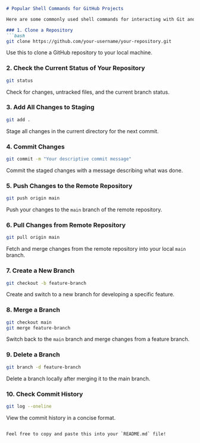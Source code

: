 ```markdown
# Popular Shell Commands for GitHub Projects

Here are some commonly used shell commands for interacting with Git and managing your project in a development environment.

### 1. Clone a Repository
```bash
git clone https://github.com/your-username/your-repository.git
```
Use this to clone a GitHub repository to your local machine.

### 2. Check the Current Status of Your Repository
```bash
git status
```
Check for changes, untracked files, and the current branch status.

### 3. Add All Changes to Staging
```bash
git add .
```
Stage all changes in the current directory for the next commit.

### 4. Commit Changes
```bash
git commit -m "Your descriptive commit message"
```
Commit the staged changes with a message describing what was done.

### 5. Push Changes to the Remote Repository
```bash
git push origin main
```
Push your changes to the `main` branch of the remote repository.

### 6. Pull Changes from Remote Repository
```bash
git pull origin main
```
Fetch and merge changes from the remote repository into your local `main` branch.

### 7. Create a New Branch
```bash
git checkout -b feature-branch
```
Create and switch to a new branch for developing a specific feature.

### 8. Merge a Branch
```bash
git checkout main
git merge feature-branch
```
Switch back to the `main` branch and merge changes from a feature branch.

### 9. Delete a Branch
```bash
git branch -d feature-branch
```
Delete a branch locally after merging it to the main branch.

### 10. Check Commit History
```bash
git log --oneline
```
View the commit history in a concise format.
```

Feel free to copy and paste this into your `README.md` file!

